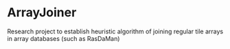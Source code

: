 # ArrayJoiner

Research project to establish heuristic algorithm of joining regular tile arrays in array databases (such as RasDaMan) 
